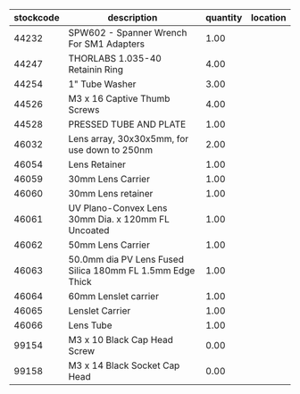 |stockcode|description|quantity|location|
|---------|-----------|--------|--------|
|44232|SPW602 - Spanner Wrench For SM1 Adapters|1.00||
|44247|THORLABS 1.035-40 Retainin Ring|4.00||
|44254|1" Tube Washer|3.00||
|44526|M3 x 16 Captive Thumb Screws|4.00||
|44528|PRESSED TUBE AND PLATE|1.00||
|46032|Lens array, 30x30x5mm, for use down to 250nm|2.00||
|46054|Lens Retainer|1.00||
|46059|30mm Lens Carrier|1.00||
|46060|30mm Lens retainer|1.00||
|46061|UV Plano-Convex Lens 30mm Dia. x 120mm FL Uncoated|1.00||
|46062|50mm Lens Carrier|1.00||
|46063|50.0mm dia PV Lens Fused Silica 180mm FL 1.5mm Edge Thick|1.00||
|46064|60mm Lenslet carrier|1.00||
|46065|Lenslet Carrier|1.00||
|46066|Lens Tube|1.00||
|99154|M3 x 10 Black Cap Head Screw|0.00||
|99158|M3 x 14 Black Socket Cap Head|0.00||

